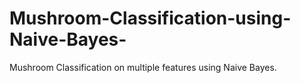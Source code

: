 # Mushroom-Classification-using-Naive-Bayes-
Mushroom Classification on multiple features using Naive Bayes.
